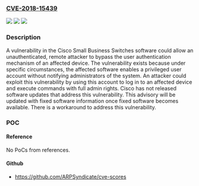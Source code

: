 ### [CVE-2018-15439](https://cve.mitre.org/cgi-bin/cvename.cgi?name=CVE-2018-15439)
![](https://img.shields.io/static/v1?label=Product&message=Cisco%20Small%20Business%20300%20Series%20Managed%20Switches&color=blue)
![](https://img.shields.io/static/v1?label=Version&message=n%2Fa%20&color=brightgreen)
![](https://img.shields.io/static/v1?label=Vulnerability&message=CWE-798&color=brightgreen)

### Description

A vulnerability in the Cisco Small Business Switches software could allow an unauthenticated, remote attacker to bypass the user authentication mechanism of an affected device. The vulnerability exists because under specific circumstances, the affected software enables a privileged user account without notifying administrators of the system. An attacker could exploit this vulnerability by using this account to log in to an affected device and execute commands with full admin rights. Cisco has not released software updates that address this vulnerability. This advisory will be updated with fixed software information once fixed software becomes available. There is a workaround to address this vulnerability.

### POC

#### Reference
No PoCs from references.

#### Github
- https://github.com/ARPSyndicate/cve-scores

